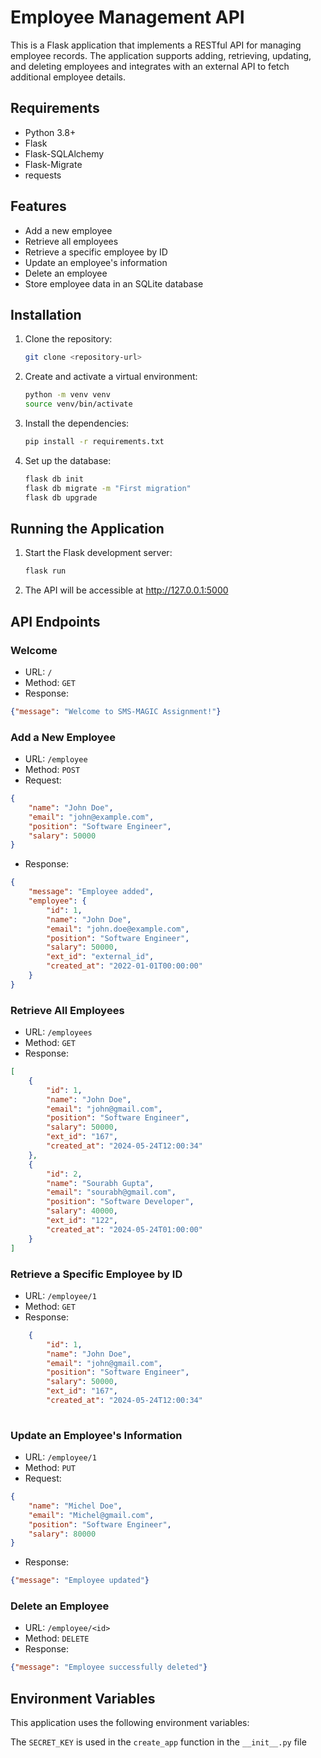 # Employee Management API

This is a Flask application that implements a RESTful API for managing employee records. The application supports adding, retrieving, updating, and deleting employees and integrates with an external API to fetch additional employee details.

## Requirements
- Python 3.8+
- Flask
- Flask-SQLAlchemy
- Flask-Migrate
- requests

## Features

- Add a new employee
- Retrieve all employees
- Retrieve a specific employee by ID
- Update an employee's information
- Delete an employee
- Store employee data in an SQLite database

## Installation

1. Clone the repository:
   ```sh
   git clone <repository-url>
    ```
2. Create and activate a virtual environment:
    ```sh
    python -m venv venv
    source venv/bin/activate
    ```
3. Install the dependencies:
    ```sh
    pip install -r requirements.txt
    ```
4. Set up the database:
    ```sh
    flask db init
    flask db migrate -m "First migration"
    flask db upgrade
    ```

## Running the Application

1. Start the Flask development server:
    ```sh
    flask run
    ```

2. The API will be accessible at http://127.0.0.1:5000


## API Endpoints

### Welcome
- URL: `/`
- Method: `GET`
- Response:
```json
{"message": "Welcome to SMS-MAGIC Assignment!"}
``` 

### Add a New Employee

- URL: `/employee`
- Method: `POST`
- Request: 
```json
{
    "name": "John Doe",
    "email": "john@example.com",
    "position": "Software Engineer",
    "salary": 50000
}
```
- Response:
```json
{
    "message": "Employee added",
    "employee": {
        "id": 1,
        "name": "John Doe",
        "email": "john.doe@example.com",
        "position": "Software Engineer",
        "salary": 50000,
        "ext_id": "external_id",
        "created_at": "2022-01-01T00:00:00"
    }
}
```

### Retrieve All Employees

- URL: `/employees`
- Method: `GET`
- Response:
```json
[
    {
        "id": 1,
        "name": "John Doe",
        "email": "john@gmail.com",
        "position": "Software Engineer",
        "salary": 50000,
        "ext_id": "167",
        "created_at": "2024-05-24T12:00:34"
    },
    {
        "id": 2,
        "name": "Sourabh Gupta",
        "email": "sourabh@gmail.com",
        "position": "Software Developer",
        "salary": 40000,
        "ext_id": "122",
        "created_at": "2024-05-24T01:00:00"
    }
]
```

### Retrieve a Specific Employee by ID

- URL: `/employee/1`
- Method: `GET`
- Response:
```json
    {
        "id": 1,
        "name": "John Doe",
        "email": "john@gmail.com",
        "position": "Software Engineer",
        "salary": 50000,
        "ext_id": "167",
        "created_at": "2024-05-24T12:00:34"
    
```

### Update an Employee's Information

- URL: `/employee/1`
- Method: `PUT` 
- Request:
```json
{
    "name": "Michel Doe",
    "email": "Michel@gmail.com",
    "position": "Software Engineer",
    "salary": 80000
}
```
- Response:
```json
{"message": "Employee updated"}
```


### Delete an Employee

- URL: `/employee/<id>`
- Method: `DELETE` 
- Response:
```json
{"message": "Employee successfully deleted"}
```

## Environment Variables

This application uses the following environment variables:

The `SECRET_KEY` is used in the `create_app` function in the `__init__.py` file

